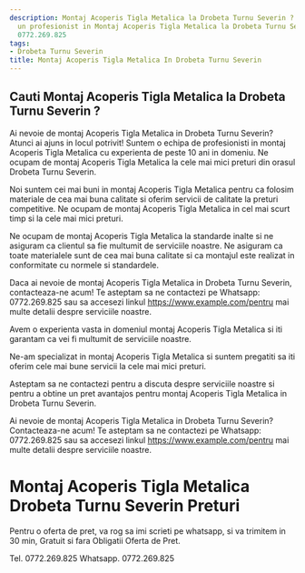 ```yaml
---
description: Montaj Acoperis Tigla Metalica la Drobeta Turnu Severin ? Ai nevoie de
  un profesionist in Montaj Acoperis Tigla Metalica la Drobeta Turnu Severin. tel.
  0772.269.825
tags:
- Drobeta Turnu Severin
title: Montaj Acoperis Tigla Metalica In Drobeta Turnu Severin
---
```



## Cauti Montaj Acoperis Tigla Metalica la Drobeta Turnu Severin ?

Ai nevoie de montaj Acoperis Tigla Metalica in Drobeta Turnu Severin? Atunci ai ajuns in locul potrivit! Suntem o echipa de profesionisti in montaj Acoperis Tigla Metalica cu experienta de peste 10 ani in domeniu. Ne ocupam de montaj Acoperis Tigla Metalica la cele mai mici preturi din orasul Drobeta Turnu Severin.

Noi suntem cei mai buni in montaj Acoperis Tigla Metalica pentru ca folosim materiale de cea mai buna calitate si oferim servicii de calitate la preturi competitive. Ne ocupam de montaj Acoperis Tigla Metalica in cel mai scurt timp si la cele mai mici preturi.

Ne ocupam de montaj Acoperis Tigla Metalica la standarde inalte si ne asiguram ca clientul sa fie multumit de serviciile noastre. Ne asiguram ca toate materialele sunt de cea mai buna calitate si ca montajul este realizat in conformitate cu normele si standardele.

Daca ai nevoie de montaj Acoperis Tigla Metalica in Drobeta Turnu Severin, contacteaza-ne acum! Te asteptam sa ne contactezi pe Whatsapp: 0772.269.825 sau sa accesezi linkul https://www.example.com/pentru mai multe detalii despre serviciile noastre. 

Avem o experienta vasta in domeniul montaj Acoperis Tigla Metalica si iti garantam ca vei fi multumit de serviciile noastre. 

Ne-am specializat in montaj Acoperis Tigla Metalica si suntem pregatiti sa iti oferim cele mai bune servicii la cele mai mici preturi. 

Asteptam sa ne contactezi pentru a discuta despre serviciile noastre si pentru a obtine un pret avantajos pentru montaj Acoperis Tigla Metalica in Drobeta Turnu Severin. 

Ai nevoie de montaj Acoperis Tigla Metalica in Drobeta Turnu Severin? Contacteaza-ne acum! Te asteptam sa ne contactezi pe Whatsapp: 0772.269.825 sau sa accesezi linkul https://www.example.com/pentru mai multe detalii despre serviciile noastre.

# Montaj Acoperis Tigla Metalica Drobeta Turnu Severin Preturi
Pentru o oferta de pret, va rog sa imi scrieti pe whatsapp, si va trimitem in 30 min, Gratuit si fara Obligatii Oferta de Pret.

Tel. 0772.269.825
Whatsapp. 0772.269.825